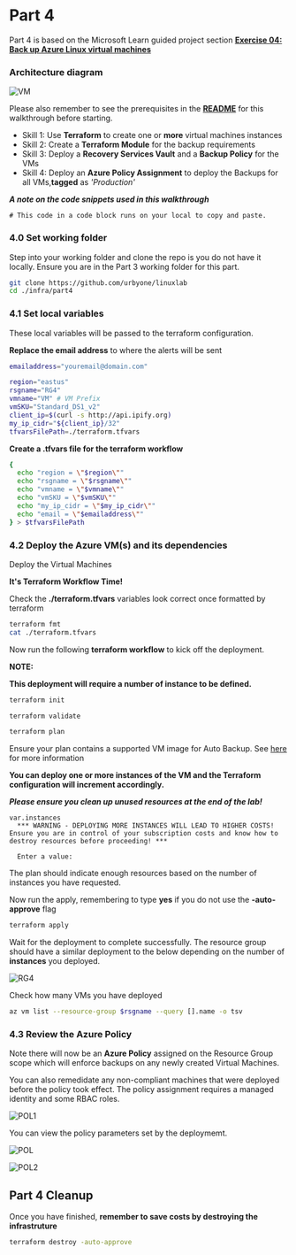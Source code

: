 # Part 4

Part 4 is based on the Microsoft Learn guided project section **[Exercise 04: Back up Azure Linux virtual machines](https://microsoftlearning.github.io/Deploy-and-administer-Linux-virtual-machines-in-Azure/Instructions/Labs/Lab04-backup-vms.html)**

### Architecture diagram

![VM](../../images/lab04.png)

Please also remember to see the prerequisites in the **[README](../../README.md)** for this walkthrough before starting.

- Skill 1: Use **Terraform** to create one or **more** virtual machines instances
- Skill 2: Create a **Terraform Module** for the backup requirements
- Skill 3: Deploy a **Recovery Services Vault** and a **Backup Policy** for the VMs
- Skill 4: Deploy an **Azure Policy Assignment** to deploy the Backups for all VMs,**tagged** as _'Production'_


**_A note on the code snippets used in this walkthrough_**


```
# This code in a code block runs on your local to copy and paste.
```

### 4.0 Set working folder
Step into your working folder and clone the repo is you do not have it locally. Ensure you are in the Part 3 working folder for this part.

```sh
git clone https://github.com/urbyone/linuxlab
cd ./infra/part4
```
### 4.1 Set local variables
These local variables will be passed to the terraform configuration. 

**Replace the email address** to where the alerts will be sent

```sh
emailaddress="youremail@domain.com"
```

```sh
region="eastus"
rsgname="RG4"
vmname="VM" # VM Prefix
vmSKU="Standard_DS1_v2"
client_ip=$(curl -s http://api.ipify.org)
my_ip_cidr="${client_ip}/32"
tfvarsFilePath=./terraform.tfvars
```

**Create a .tfvars file for the terraform workflow**


```sh
{
  echo "region = \"$region\""
  echo "rsgname = \"$rsgname\""
  echo "vmname = \"$vmname\""
  echo "vmSKU = \"$vmSKU\""
  echo "my_ip_cidr = \"$my_ip_cidr\""
  echo "email = \"$emailaddress\""
} > $tfvarsFilePath
```

### 4.2 Deploy the Azure VM(s) and its dependencies
Deploy the Virtual Machines 

**It's Terraform Workflow Time!**

Check the **./terraform.tfvars** variables look correct once formatted by terraform


```sh
terraform fmt
cat ./terraform.tfvars
```

Now run the following **terraform workflow** to kick off the deployment.

**NOTE:** 

**This deployment will require a number of instance to be defined.** 

```sh
terraform init
```

```sh
terraform validate
```
```sh
terraform plan
```
Ensure your plan contains a supported VM image for Auto Backup. See [here](https://learn.microsoft.com/en-gb/azure/backup/backup-azure-policy-supported-skus) for more information

**You can deploy one or more instances of the VM and the Terraform configuration will increment accordingly.**

**_Please ensure you clean up unused resources at the end of the lab!_**

```
var.instances
  *** WARNING - DEPLOYING MORE INSTANCES WILL LEAD TO HIGHER COSTS! Ensure you are in control of your subscription costs and know how to destroy resources before proceeding! ***

  Enter a value:
```
 The plan should indicate enough resources based on the number of instances you have requested.

 Now run the apply, remembering to type **yes** if you do not use the **-auto-approve** flag
```sh
terraform apply
```
Wait for the deployment to complete successfully.
The resource group should have a similar deployment to the below depending on the number of **instances** you deployed.

![RG4](../../images/RG4.png)


Check how many VMs you have deployed

```sh
az vm list --resource-group $rsgname --query [].name -o tsv
```
### 4.3 Review the Azure Policy
Note there will now be an **Azure Policy** assigned on the Resource Group scope which will enforce backups on any newly created Virtual Machines. 

You can also remedidate any non-compliant machines that were deployed before the policy took effect. The policy assignment requires a managed identity and some RBAC roles.

![POL1](../../images/newpol.png)

You can view the policy parameters set by the deploymemt.

![POL](../../images/polparams.png)

![POL2](../../images/policy_settings.png)
## Part 4 Cleanup
Once you have finished, **remember to save costs by destroying the infrastruture**


```sh
terraform destroy -auto-approve
```